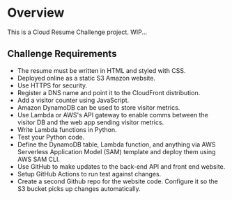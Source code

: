 # Overview
This is a Cloud Resume Challenge project. WIP...

## Challenge Requirements
* The resume must be written in HTML and styled with CSS.
* Deployed online as a static S3 Amazon website.
* Use HTTPS for security.
* Register a DNS name and point it to the CloudFront distribution.
* Add a visitor counter using JavaScript.
* Amazon DynamoDB can be used to store visitor metrics.
* Use Lambda or AWS's API gateway to enable comms between the visitor DB and the web app sending visitor metrics.
* Write Lambda functions in Python.
* Test your Python code.
* Define the DynamoDB table, Lambda function, and anything via AWS Serverless Application Model (SAM) template and deploy them using AWS SAM CLI.
* Use GitHub to make updates to the back-end API and front end website.
* Setup GitHub Actions to run test against changes.
* Create a second Github repo for the website code. Configure it so the S3 bucket picks up changes automatically.